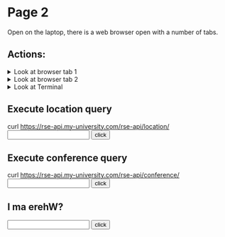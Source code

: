 # Page 2
Open on the laptop, there is a web browser open with a number of tabs.

## Actions:
<details><summary>Look at browser tab 1</summary>
<p>
Going through the browser tabs, you see another web page open which is entitled "Web API for RSE locations".
</p>

<p>
It lists the following:
</p>
<ul>
<li>GET /list                 Lists the IDs for all of the RSEs</li>
<li>GET /location/$id         Get the location of a single RSE</li>
<li>GET /calendar/$id         Get the calendar for a particular RSE</li>
<li>GET /conference/$conf-id  Get the calendar for a particular RSE</li>
</ul>
</details>

<details><summary>Look at browser tab 2</summary>
This is is some text and a text box asking "I ma erehW?".
</details>

<details><summary>Look at Terminal</summary>
You see there is a Terminal window open with the command:


    $ curl https://rse-api.my-university.com/rse-api/list
    ["RSE-002", "RSE-443", "321-ESR"]
    $ 
</details>

## Execute location query

curl https://rse-api.my-university.com/rse-api/location/<input type="text" id="location-text" name="name"/>
<input type="button" value="click" onclick="check()">
<br/>

<span id="location"></span>

<script>
function check()
{
  var a=document.getElementById("location-text");
  if((a.value.toLowerCase()=="rse-002"))
  {
    document.getElementById('err').innerHTML= '200, At home';
  }
  else if((a.value.toLowerCase()=="rse-443"))
  {
    document.getElementById('err').innerHTML= '200, In maths department';
  }
  else if((a.value.toLowerCase()=="321-esr"))
At conference: CONF-003
  }
  else
  {
    document.getElementById('err').innerHTML= '404, not found';
  }
}
</script>

## Execute conference query

curl https://rse-api.my-university.com/rse-api/conference/<input type="text" id="conference-text" name="name"/>
<input type="button" value="click" onclick="check()">
<br/>

<span id="conference"></span>

<script>
function check()
{
  var a=document.getElementById("conference-text");
  if((a.value.toLowerCase()=="conf-003"))
  {
    document.getElementById('err').innerHTML= '200, At Collaborations workshop 2021 (CW21)';
  }
  else
  {
    document.getElementById('err').innerHTML= '404, not found';
  }
}
</script>

## I ma erehW?

<input type="text" id="puzzle-1" name="name"/>
<input type="button" value="click" onclick="check()">
<br/>

<span id="err"></span>

<script>
function check()
{
  var a=document.getElementById("puzzle-1");
  if((a.value.toLowerCase()=="cw21")|| (a.value.toLowerCase()=="collaborations workshop 2021")
  {
    document.getElementById('err').innerHTML= 'Correct go to the <a href="/ah-software-escape-room/page3">next</a> page';
  }
  else
  {
    document.getElementById('err').innerHTML= 'Inorrect';
  }
}
</script>
